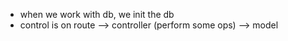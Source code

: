 - when we work with db, we init the db
- control is on route --> controller (perform some ops) --> model